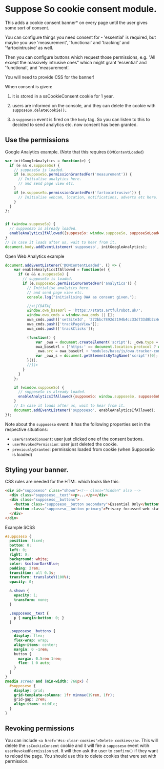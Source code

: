 # Suppose So cookie consent module.

This adds a cookie consent banner\* on every page until the user gives
some sort of consent.

You can configure things you need consent for - 'essential' is required,
but maybe you use 'measurement', 'functional' and 'tracking' and
'fartoointrusive' as well.

Then you can configure buttons which request those permissions, e.g. "All
except the massively intrusive ones" which might grant 'essential' and
'functional', and 'measurement'.

You will need to provide CSS for the banner!

When consent is given:

1. it is stored in a ssCookieConsent cookie for 1 year.

2. users are informed on the console, and they can delete the cookie with
   `supposeSo.deleteCookie();`

3. a `supposeso` event is fired on the `body` tag. So you can listen to
   this to decided to send analytics etc. now consent has been granted.

## Use the permissions

Google Analytics example. (Note that this requires `DOMContentLoaded`)

```javascript
var initGoogleAnalytics = function(e) {
  if (e && e.supposeSo) {
    // supposeSo is loaded.
    if (e.supposeSo.permissionGrantedFor('measurement')) {
      // Initialise analytics here.
      // and send page view etc.
    }
    if (e.supposeSo.permissionGrantedFor('fartoointrusive')) {
      // Initialise webcam, location, notifications, adverts etc here.
    }
  }
};


if (window.supposeSo) {
  // supposeSo is already loaded.
  enableAnalyticsIfAllowed({supposeSo: window.supposeSo, supposeSoLoadedFirst: true});
}
// In case it loads after us, wait to hear from it.
document.body.addEventListener('supposeso', initGoogleAnalytics);

```

Open Web Analytics example

```javascript
document.addEventListener('DOMContentLoaded', () => {
    var enableAnalyticsIfAllowed = function(e) {
      if (e && e.supposeSo) {
        // supposeSo is loaded.
        if (e.supposeSo.permissionGrantedFor('analytics')) {
          // Initialise analytics here.
          // and send page view etc.
          console.log("initialising OWA as consent given.");

          //<![CDATA[
          window.owa_baseUrl = 'https://stats.artfulrobot.uk/';
          window.owa_cmds = window.owa_cmds || [];
          owa_cmds.push(['setSiteId', '272bbc7892d2194b4cc33d733d8b2c4d']);
          owa_cmds.push(['trackPageView']);
          owa_cmds.push(['trackClicks']);

          (function() {
              var _owa = document.createElement('script'); _owa.type = 'text/javascript'; _owa.async = true;
              owa_baseUrl = ('https:' == document.location.protocol ? window.owa_baseSecUrl || owa_baseUrl.replace(/http:/, 'https:') : owa_baseUrl );
              _owa.src = owa_baseUrl + 'modules/base/js/owa.tracker-combined-min.js';
              var _owa_s = document.getElementsByTagName('script')[0]; _owa_s.parentNode.insertBefore(_owa, _owa_s);
          }());
          //]]>
        }
      }
    };

    if (window.supposeSo) {
      // supposeSo is already loaded.
      enableAnalyticsIfAllowed({supposeSo: window.supposeSo, supposeSoLoadedFirst: true});
    }
    // In case it loads after us, wait to hear from it.
    document.addEventListener('supposeso', enableAnalyticsIfAllowed);
});
```

Note about the `supposeso` event: It has the following properties set in the
respective situations:

- `userGrantedConsent`: user just clicked one of the consent buttons.
- `userRevokedPermission`: user just deleted the cookie.
- `previouslyGranted`: permissions loaded from cookie (when SupposeSo is loaded)

## Styling your banner.

CSS rules are needed for the HTML which looks like this:

```html
<div id="supposeso" class="shown"><!-- class="hidden" also -->
  <div class="supposeso__text"><p>...</p></div>
  <div class="supposeso__buttons">
    <button class="supposeso__button secondary">Essential Only</button>
    <button class="supposeso__button primary">Privacy focussed web stats are fine</button>
  </div>
</div>
```

Example SCSS

```scss
#supposeso {
  position: fixed;
  bottom: 0;
  left: 0;
  right: 0;
  background: white;
  color: $colourDarkBlue;
  padding: 2rem;
  transition: all 0.3s;
  transform: translateY(100%);
  opacity: 0;

  &.shown {
    opacity: 1;
    transform: none;
  }

  .supposeso__text {
    p { margin-bottom: 0; }
  }

  .supposeso__buttons {
    display: flex;
    flex-wrap: wrap;
    align-items: center;
    margin: 0 -1rem;
    button {
      margin: 0.5rem 1rem;
      flex: 1 0 auto;
    }
  }
}
@media screen and (min-width: 768px) {
  #supposeso {
    display: grid;
    grid-template-columns: 1fr minmax(19rem, 1fr);
    grid-gap: 2rem;
    align-items: middle;
  }
}


```



## Revoking permissions

You can include `<a href='#ss-clear-cookies'>Delete cookies</a>`. This
will delete the `ssCookieConsent` cookie and it will fire a `supposeso`
event witih `userRevokedPermission` set. It will then ask the user to
`confirm()` if they want to reload the page. You should use this to delete
cookies that were set with permission.
